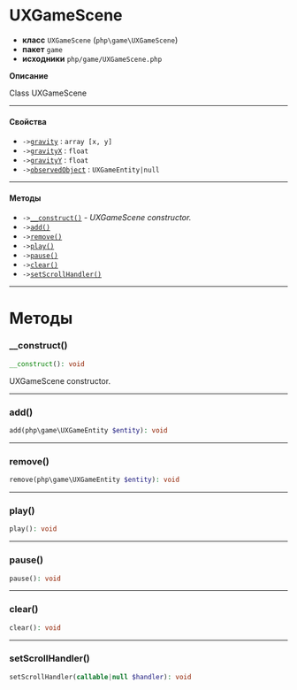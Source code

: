 # UXGameScene

- **класс** `UXGameScene` (`php\game\UXGameScene`)
- **пакет** `game`
- **исходники** `php/game/UXGameScene.php`

**Описание**

Class UXGameScene

---

#### Свойства

- `->`[`gravity`](#prop-gravity) : `array [x, y]`
- `->`[`gravityX`](#prop-gravityx) : `float`
- `->`[`gravityY`](#prop-gravityy) : `float`
- `->`[`observedObject`](#prop-observedobject) : `UXGameEntity|null`

---

#### Методы

- `->`[`__construct()`](#method-__construct) - _UXGameScene constructor._
- `->`[`add()`](#method-add)
- `->`[`remove()`](#method-remove)
- `->`[`play()`](#method-play)
- `->`[`pause()`](#method-pause)
- `->`[`clear()`](#method-clear)
- `->`[`setScrollHandler()`](#method-setscrollhandler)

---
# Методы

<a name="method-__construct"></a>

### __construct()
```php
__construct(): void
```
UXGameScene constructor.

---

<a name="method-add"></a>

### add()
```php
add(php\game\UXGameEntity $entity): void
```

---

<a name="method-remove"></a>

### remove()
```php
remove(php\game\UXGameEntity $entity): void
```

---

<a name="method-play"></a>

### play()
```php
play(): void
```

---

<a name="method-pause"></a>

### pause()
```php
pause(): void
```

---

<a name="method-clear"></a>

### clear()
```php
clear(): void
```

---

<a name="method-setscrollhandler"></a>

### setScrollHandler()
```php
setScrollHandler(callable|null $handler): void
```